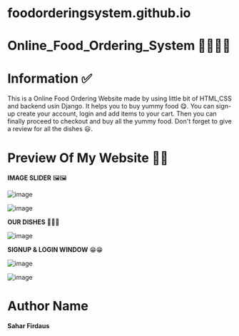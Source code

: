 # foodorderingsystem.github.io

# Online_Food_Ordering_System 🌭🍕🍔🥪

# Information ✅
This is a Online Food Ordering Website made by using little bit of HTML,CSS and backend usin Django. It helps you to buy yummy food 😋. You can sign-up create your account, login and add items to your cart. Then you can finally proceed to checkout and buy all the yummy food. Don't forget to give a review for all the dishes 😃.

# Preview Of My Website 🤩🤩

**IMAGE SLIDER** 🖼🖼

![image](https://user-images.githubusercontent.com/77405013/131260521-0f4cc27c-4175-48d6-8f0c-28a337716758.png)

![image](https://user-images.githubusercontent.com/77405013/131260534-0b78fe86-da4f-43e9-b097-4ec20313304c.png)

**OUR DISHES** 🌭🍕🍔

![image](https://user-images.githubusercontent.com/77405013/131260564-20524d4d-12f0-4a08-8798-58fa4b96ec56.png)

**SIGNUP & LOGIN WINDOW** 😁😁

![image](https://user-images.githubusercontent.com/77405013/131260595-8c8da0f9-975f-45d3-8d68-bf9b2a69bda2.png)

![image](https://user-images.githubusercontent.com/77405013/131260605-6bf881dd-bc4b-422b-b88f-17a4a14e8a07.png)


# Author Name

**Sahar Firdaus**
